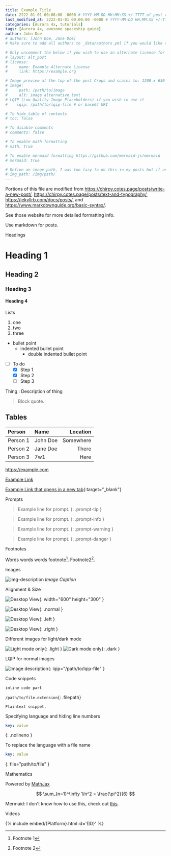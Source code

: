 ```yaml
---
title: Example Title
date: 2222-01-01 00:00:00 -0000 # YYYY-MM-DD HH:MM:SS +/-TTTT of post release
last_modified_at: 2222-01-01 00:00:00 -0000 # YYYY-MM-DD HH:MM:SS +/-TTTT of modification
categories: [Aurora 4x, tutorials]
tags: [Aurora 4x, awesome spaceship guide]
author: John Doe
# authors: [John Doe, Jane Doe]
# Make sure to add all authors to _data/authors.yml if you would like to link to your page when your name is clicked.

# Only uncomment the below if you wish to use an alternate license for your post.
# layout: alt_post 
# license: 
#     name: Example Alternate License
#     link: https://example.org

# Image preview at the top of the post Crops and scales to: 1200 x 630
# image:
#     path: /path/to/image
#     alt: image alternative text
# LQIP (Low Quality Image Placeholders) if you wish to use it
#    lqip: /path/to/lqip-file # or base64 URI

# To hide table of contents
# toc: false

# To disable comments
# comments: false

# To enable math formatting
# math: true

# To enable mermaid formatting https://github.com/mermaid-js/mermaid
# mermaid: true

# Define an image path, I was too lazy to do this in my posts but if anyone wants to update it feel free to
# img_path: /img/path/
---
```


Portions of this file are modified from https://chirpy.cotes.page/posts/write-a-new-post/, https://chirpy.cotes.page/posts/text-and-typography/, https://jekyllrb.com/docs/posts/, and https://www.markdownguide.org/basic-syntax/.

See those website for more detailed formatting info.

Use markdown for posts.

Headings

# Heading 1

## Heading 2

### Heading 3

#### Heading 4

Lists

1. one
2. two
3. three

- bullet point
    - indented bullet point
        - double indented bullet point

- [ ] To do
    + [x] Step 1
    + [x] Step 2
    + [ ] Step 3

Thing
: Description of thing

> Block quote.

## Tables

| Person   | Name     | Location  |
|:---------|:---------|----------:|
| Person 1 | John Doe | Somewhere |
| Person 2 | Jane Doe | There     |
| Person 3 | 7w1      | Here      |

<https://example.com>

[Example Link](https://example.com)

[Example Link that opens in a new tab](https://example.com){:target="_blank"}

Prompts

> Example line for prompt.
{: .prompt-tip }

> Example line for prompt.
{: .prompt-info }

> Example line for prompt.
{: .prompt-warning }

> Example line for prompt.
{: .prompt-danger }

Footnotes

Words words words footnote[^footnote1].
Footnote2[^footnote2].

Images

![img-description](/path/to/image)
_Image Caption_

Alignment & Size

![Desktop View](/path/to/image){: width="600" height="300" }

![Desktop View](/path/to/image){: .normal }

![Desktop View](/path/to/image){: .left }

![Desktop View](/path/to/image){: .right }

Different images for light/dark mode

![Light mode only](/path/to/light-mode.png){: .light }
![Dark mode only](/path/to/dark-mode.png){: .dark }

LQIP for normal images

![Image description](/path/to/image){: lqip="/path/to/lqip-file" }

Code snippets

`inline code part`

`/path/to/file.extension`{: .filepath}

```
Plaintext snippet.
```

Specifying language and hiding line numbers

```yaml
key: value
```
{: .nolineno }

To replace the language with a file name

```yaml
key: value
```
{: file="path/to/file" }

Mathematics

Powered by [MathJax](https://www.mathjax.org/)

$$ \sum_{n=1}^\infty 1/n^2 = \frac{\pi^2}{6} $$

Mermaid: I don't know how to use this, check out [this](https://mermaid.live).

Videos

{% include embed/{Platform}.html id='{ID}' %}

[^footnote1]: Footnote 1
[^footnote2]: Footnote 2